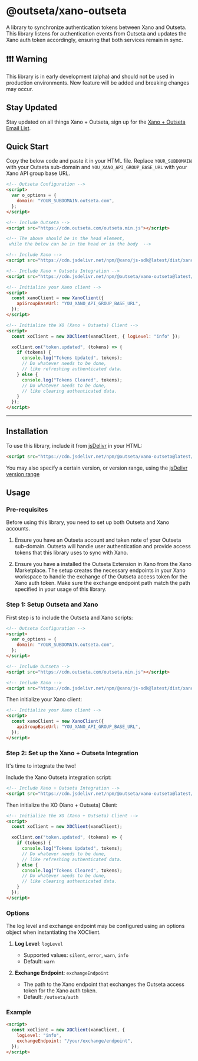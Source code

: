 # @outseta/xano-outseta

A library to synchronize authentication tokens between Xano and Outseta. This library listens for authentication events from Outseta and updates the Xano auth token accordingly, ensuring that both services remain in sync.

## ❗❗❗ Warning

This library is in early development (alpha) and should not be used in production environments. New feature will be added and breaking changes may occur.

## Stay Updated

Stay updated on all things Xano + Outseta, sign up for the [Xano + Outseta Email List](https://go.outseta.com/email/lists/rQVvjkQ6/subscribe).

## Quick Start

Copy the below code and paste it in your HTML file. Replace `YOUR_SUBDOMAIN` with your Outseta sub-domain and `YOU_XANO_API_GROUP_BASE_URL` with your Xano API group base URL.

```html
<!-- Outseta Configuration -->
<script>
  var o_options = {
    domain: "YOUR_SUBDOMAIN.outseta.com",
  };
</script>

<!-- Include Outseta -->
<script src="https://cdn.outseta.com/outseta.min.js"></script>

<!-- The above should be in the head element,
 while the below can be in the head or in the body  -->

<!-- Include Xano -->
<script src="https://cdn.jsdelivr.net/npm/@xano/js-sdk@latest/dist/xano.min.js"></script>

<!-- Include Xano + Outseta Integration -->
<script src="https://cdn.jsdelivr.net/npm/@outseta/xano-outseta@latest/dist/xano-outseta.js"></script>

<!-- Initialize your Xano client -->
<script>
  const xanoClient = new XanoClient({
    apiGroupBaseUrl: "YOU_XANO_API_GROUP_BASE_URL",
  });
</script>

<!-- Initialize the XO (Xano + Outseta) Client -->
<script>
  const xoClient = new XOClient(xanoClient, { logLevel: "info" });

  xoClient.on("token.updated", (tokens) => {
    if (tokens) {
      console.log("Tokens Updated", tokens);
      // Do whatever needs to be done,
      // like refreshing authenticated data.
    } else {
      console.log("Tokens Cleared", tokens);
      // Do whatever needs to be done,
      // like clearing authenticated data.
    }
  });
</script>
```

---

## Installation

To use this library, include it from [jsDelivr](https://www.jsdelivr.com/) in your HTML:

```html
<script src="https://cdn.jsdelivr.net/npm/@outseta/xano-outseta@latest/dist/xano-outseta.js"></script>
```

You may also specify a certain version, or version range, using the [jsDelivr version range](https://www.jsdelivr.com/)

## Usage

### Pre-requisites

Before using this library, you need to set up both Outseta and Xano accounts.

1. Ensure you have an Outseta account and taken note of your Outseta sub-domain. Outseta will handle user authentication and provide access tokens that this library uses to sync with Xano.

2. Ensure you have a installed the Outseta Extension in Xano from the Xano Marketplace. The setup creates the necessary endpoints in your Xano workspace to handle the exchange of the Outseta access token for the Xano auth token. Make sure the exchange endpoint path match the path specified in your usage of this library.

### Step 1: Setup Outseta and Xano

First step is to include the Outseta and Xano scripts:

```html
<!-- Outseta Configuration -->
<script>
  var o_options = {
    domain: "YOUR_SUBDOMAIN.outseta.com",
  };
</script>

<!-- Include Outseta -->
<script src="https://cdn.outseta.com/outseta.min.js"></script>

<!-- Include Xano -->
<script src="https://cdn.jsdelivr.net/npm/@xano/js-sdk@latest/dist/xano.min.js"></script>
```

Then initialize your Xano client:

```html
<!-- Initialize your Xano client -->
<script>
  const xanoClient = new XanoClient({
    apiGroupBaseUrl: "YOU_XANO_API_GROUP_BASE_URL",
  });
</script>
```

### Step 2: Set up the Xano + Outseta Integration

It's time to integrate the two!

Include the Xano Outseta integration script:

```html
<!-- Include Xano + Outseta Integration -->
<script src="https://cdn.jsdelivr.net/npm/@outseta/xano-outseta@latest/dist/xano-outseta.js"></script>
```

Then initialize the XO (Xano + Outseta) Client:

```html
<!-- Initialize the XO (Xano + Outseta) Client -->
<script>
  const xoClient = new XOClient(xanoClient);

  xoClient.on("token.updated", (tokens) => {
    if (tokens) {
      console.log("Tokens Updated", tokens);
      // Do whatever needs to be done,
      // like refreshing authenticated data.
    } else {
      console.log("Tokens Cleared", tokens);
      // Do whatever needs to be done,
      // like clearing authenticated data.
    }
  });
</script>
```

### Options

The log level and exchange endpoint may be configured using an options object when instantiating the XOClient.

1. **Log Level**: `logLevel`

   - Supported values: `silent`, `error`, `warn`, `info`
   - Default: `warn`

2. **Exchange Endpoint**: `exchangeEndpoint`

   - The path to the Xano endpoint that exchanges the Outseta access token for the Xano auth token.
   - Default: `/outseta/auth`

### Example

```html
<script>
  const xoClient = new XOClient(xanoClient, {
    logLevel: "info",
    exchangeEndpoint: "/your/exchange/endpoint",
  });
</script>
```
